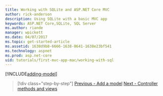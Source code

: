 ```yaml
---
title: Working with SQLite and ASP.NET Core MVC 
author: rick-anderson
description: Using SQLite with a basic MVC app
keywords: ASP.NET Core,SQLite, SQL Server 
ms.author: riande
manager: wpickett
ms.date: 04/07/2017
ms.topic: get-started-article
ms.assetid: 1638d9b8-6666-1638-8641-1638e23bf541
ms.technology: aspnet
ms.prod: asp.net-core
uid: tutorials/first-mvc-app-mac/working-with-sql
---
```


[!INCLUDE[adding-model](../../includes/mvc-intro/sql.md)]

>[!div class="step-by-step"]
[Previous - Add a model](adding-model.md)
[Next - Controller methods and views](controller-methods-views.md)
